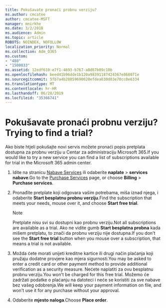 ```yaml
---
title: Pokušavate pronaći probnu verziju?
ms.author: cmcatee
author: cmcatee-MSFT
manager: mnirkhe
ms.date: 3/2/2018
ms.audience: Admin
ms.topic: article
ROBOTS: NOINDEX, NOFOLLOW
localization_priority: Normal
ms.collection: Adm_O365
ms.custom:
- "488"
- "1500033"
ms.assetid: 12edf610-e7f1-4693-b767-a8d67b09c10b
ms.openlocfilehash: beed41b96dde1b120a98391187424367e868071e
ms.sourcegitcommit: 5fb7a4b28859690020efdea630d03e70cc0e6334
ms.translationtype: MT
ms.contentlocale: hr-HR
ms.lasthandoff: 06/28/2019
ms.locfileid: "35366741"
---
```

# <a name="trying-to-find-a-trial"></a><span data-ttu-id="1e0e9-102">Pokušavate pronaći probnu verziju?</span><span class="sxs-lookup"><span data-stu-id="1e0e9-102">Trying to find a trial?</span></span>

<span data-ttu-id="1e0e9-103">Ako biste htjeli pokušajte novi servis možete pronaći popis pretplata dostupna za probnu verziju u Centar za administraciju Microsoft 365.</span><span class="sxs-lookup"><span data-stu-id="1e0e9-103">If you would like to try a new service you can find a list of subscriptions available for trial in the Microsoft 365 admin center.</span></span>
  
1. <span data-ttu-id="1e0e9-104">Idite na stranicu [Nabave Services](https://go.microsoft.com/fwlink/p/?linkid=868433) ili odaberite **naplate** \> **services nabave**.</span><span class="sxs-lookup"><span data-stu-id="1e0e9-104">Go to the [Purchase Services](https://go.microsoft.com/fwlink/p/?linkid=868433) page, or choose **Billing** \> **Purchase services**.</span></span>

2. <span data-ttu-id="1e0e9-105">Pronađite pretplate koji odgovara vašim potrebama, miša iznad njega, i odaberite **Start besplatnu probnu verziju**.</span><span class="sxs-lookup"><span data-stu-id="1e0e9-105">Find the subscription that meets your needs, mouse over it, and choose **Start free trial**.</span></span>

    > [!NOTE]
    > <span data-ttu-id="1e0e9-106">Pretplate nisu svi su dostupni kao probnu verziju.</span><span class="sxs-lookup"><span data-stu-id="1e0e9-106">Not all subscriptions are available as a trial.</span></span> <span data-ttu-id="1e0e9-107">Ako ne vidite gumb **Start besplatna probna** kada mišem pretplatu, to znači da probnu verziju nije dostupna.</span><span class="sxs-lookup"><span data-stu-id="1e0e9-107">If you don't see the **Start free trial** button when you mouse over a subscription, that means a trial is not available.</span></span>
  
3. <span data-ttu-id="1e0e9-108">Možda ćete morati unijeti kreditne kartice ili drugi način plaćanja koji pružaju dodatne provjere kao mjera sigurnosti.</span><span class="sxs-lookup"><span data-stu-id="1e0e9-108">You may be asked to enter a credit card or other payment method to provide additional verification as a security measure.</span></span> <span data-ttu-id="1e0e9-109">Nećete naplatiti za ovu besplatnu probnu verziju.</span><span class="sxs-lookup"><span data-stu-id="1e0e9-109">You won't be charged for this free trial.</span></span> <span data-ttu-id="1e0e9-110">Možemo će zadržati podatke o plaćanju na datoteci i neće se koristiti za sve nabave bez vašeg odobrenja.</span><span class="sxs-lookup"><span data-stu-id="1e0e9-110">We will keep your payment information on file, and won't use it for any purchase without your approval.</span></span>

4. <span data-ttu-id="1e0e9-111">Odaberite **mjesto naloga**.</span><span class="sxs-lookup"><span data-stu-id="1e0e9-111">Choose **Place order**.</span></span>
